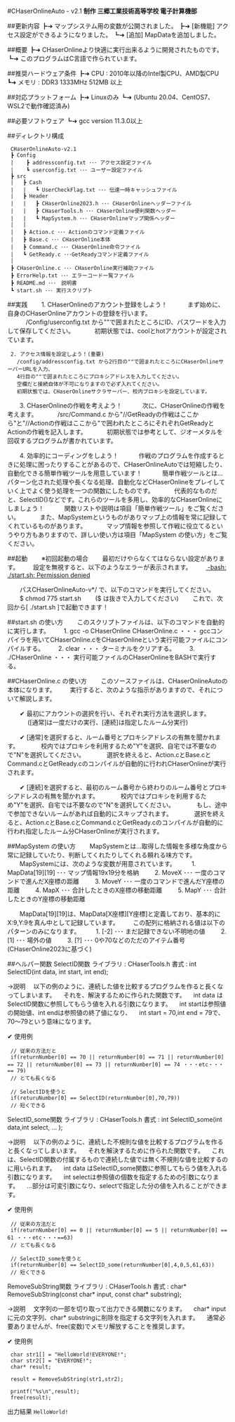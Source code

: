 #CHaserOnlineAuto - v2.1
**制作 三郷工業技術高等学校 電子計算機部**
  
 ##更新内容
 ┣➜ マップシステム用の変数が公開されました。 
 ┣➜ [新機能] アクセス設定ができるようになりました。 
 ┗➜ [追加] MapDataを追加しました。 
  
 ##概要
 ┣➜ CHaserOnlineより快適に実行出来るように開発されたものです。 
 ┗➜ このプログラムはC言語で作られています。 
  
 ##推奨ハードウェア条件 
 ┣➜ CPU   : 2010年以降のIntel製CPU、AMD製CPU 
 ┗➜ メモリ : DDR3 1333MHz 512MB 以上 
  
 ##対応プラットフォーム 
 ┣➜ Linuxのみ 
 ┗➜ (Ubuntu 20.04、CentOS7、WSL2で動作確認済み) 
  
 ##必要ソフトウェア 
 ┗➜ gcc version 11.3.0以上 
  
 ##ディレクトリ構成 
```
 CHaserOnlineAuto-v2.1 
 ┣ Config 
 |    ┣ addressconfig.txt ･･･ アクセス設定ファイル 
 |    ┗ userconfig.txt ･･･ ユーザー設定ファイル 
 ┣ src  
 |   ┣ Cash 
 |   |   ┗ UserCheckFlag.txt ･･･ 伝達一時キャッシュファイル 
 |   ┣ Header 
 |   |   ┣ CHaserOnline2023.h ･･･ CHaserOnlineヘッダーファイル 
 |   |   ┣ CHaserTools.h ･･･ CHaserOnline便利関数ヘッダー 
 |   |   ┗ MapSystem.h ･･･ CHaserOnlineマップ関係ヘッダー 
 |   | 
 |   ┣ Action.c ･･･ Actionのコマンド定義ファイル 
 |   ┣ Base.c ･･･ CHaserOnline本体 
 |   ┣ Command.c ･･･ CHaserOnline命令ファイル 
 |   ┗ GetReady.c ･･･GetReadyコマンド定義ファイル 
 | 
 ┣ CHaserOnline.c ･･･ CHaserOnline実行補助ファイル 
 ┣ ErrorHelp.txt ･･･ エラーコード一覧ファイル 
 ┣ README.md ･･･　説明書 
 ┗ start.sh ･･･ 実行スクリプト 
  ```
 
  
 ##実践 
 　　1. CHaserOnlineのアカウント登録をしよう！ 
 　　　まず始めに、自身のCHaserOnlineアカウントの登録を行います。 
 　　　/Config/userconfig.txt から""で囲まれたところにID、パスワードを入力して保存してください。 
 　　　初期状態では、coolとhotアカウントが設定されています。 
  
     2. アクセス情報を設定しよう！(重要) 
       /config/addressconfig.txt から2行目の""で囲まれたところにCHaserOnlineサーバーURLを入力、 
       4行目の""で囲まれたところにプロキシアドレスを入力してください。 
       空欄だと接続自体が不可になりますので必ず入れてください。 
       初期状態では、CHaserOnlineサクラサーバー、校内プロキシを設定しています。 
  
 　　3. CHaserOnlineの作戦を考えよう！ 
 　　　次に、CHaserOnlineの作戦を考えます。 
 　　　/src/Command.c から"//GetReadyの作戦はここから"と"//Actionの作戦はここから"で囲われたところにそれぞれGetReadyとActionの作戦を記入します。 
 　　　初期状態では参考として、ジオーメタルを回収するプログラムが書かれています。 
  
 　　4. 効率的にコーディングをしよう！ 
 　　　作戦のプログラムを作成するときに処理に困ったりすることがあるので、CHaserOnlineAutoでは短縮したり、自動化できる簡単作戦ツールを用意しています！ 
 　　　簡単作戦ツールとは...パターン化された処理や長くなる処理、自動化などCHaserOnlineをプレイしていく上でよく使う処理を一つの関数にしたものです。 
 　　　代表的なものだと、SelectID()などです。これらのツールを多用し、効率的なCHaserOnlineにしましょう！ 
 　　　関数リストや説明は項目「簡単作戦ツール」をご覧ください。 
 　　　また、MapSystemというものがありマップ上の情報を常に記録してくれているものがあります。 
 　　　マップ情報を参照して作戦に役立てるというやり方もありますので、詳しい使い方は項目「MapSystem の使い方」をご覧ください。 
  
 ##起動 
 　　※初回起動の場合 
 　　最初だけやらなくてはならない設定があります。 
 　　設定を無視すると、以下のようなエラーが表示されます。 
 　　[ -bash: ./start.sh: Permission denied ](実行権限がありません) 
  
 　　パスCHaserOnlineAuto-v*/ で、以下のコマンドを実行してください。 
 　　$ chmod 775 start.sh 
 　　($ は抜きで入力してください) 
 　　これで、次回から[ ./start.sh ]で起動できます！ 
  
 ##start.sh の使い方
 　　このスクリプトファイルは、以下のコマンドを自動的に実行します。 
 　　1. gcc -o CHaserOnline CHaserOnline.c ・・・ gccコンパイラを用いてCHaserOnline.cをCHaserOnlineという実行可能ファイルにコンパイルする。 
 　　2. clear ・・・ ターミナルをクリアする。 
 　　3. ./CHaserOnline ・・・ 実行可能ファイルのCHaserOnlineをBASHで実行する。 
  
 ##CHaserOnline.c の使い方
 　　このソースファイルは、CHaserOnlineAutoの本体になります。 
 　　実行すると、次のような指示がありますので、それについて解説します。 
  
 　　✔ 最初にアカウントの選択を行い、それぞれ実行方法を選択します。 
 　　　 ([通常]は一度だけの実行、[連続]は指定したルーム分実行) 
  
 　　✔ [通常]を選択すると、ルーム番号とプロキシアドレスの有無を聞かれます。 
 　　　 校内ではプロキシを利用するため"Y"を選択、自宅では不要なので"N"を選択してください。 
 　　　 選択を終えると、Action.cとBase.cとCommand.cとGetReady.cのコンパイルが自動的に行われCHaserOnlineが実行されます。 
  
 　　✔ [連続]を選択すると、最初のルーム番号から終わりのルーム番号とプロキシアドレスの有無を聞かれます。 
 　　　 校内ではプロキシを利用するため"Y"を選択、自宅では不要なので"N"を選択してください。 
 　　　 もし、途中で参加できないルームがあれば自動的にスキップされます。 
 　　　 選択を終えると、Action.cとBase.cとCommand.cとGetReady.cのコンパイルが自動的に行われ指定したルーム分CHaserOnlineが実行されます。 
  
 
 ##MapSystem の使い方 
 　　MapSystemとは...取得した情報を多様な角度から常に記録していたり、判断してくれたりしてくれる頼れる味方です。 
 　　MapSystemには、次のような変数が用意されています。 
 　　 1. MapData[19][19] ･･･ マップ情報19x19分を格納 
 　　 2. MoveX ･･･ 一度のコマンドで進んだX座標の距離 
 　　 3. MoveY ･･･ 一度のコマンドで進んだY座標の距離 
 　　 4. MapX  ･･･ 合計したときのX座標の移動距離 
 　　 5. MapY  ･･･ 合計したときのY座標の移動距離 
  
 　　MapData[19][19]は、MapData[X座標][Y座標]と定義しており、基本的にX:9,Y:9を真ん中として記録しています。 
 　　この配列に格納される値は以下のパターンのみになります。 
 　　 1. [-2] ･･･ まだ記録できない不明地の値 
 　　 2. [1]  ･･･ 場外の値 
 　　 3. [?]  ･･･ 0や70などのただのアイテム番号(CHaserOnline2023に基づく) 
  
  
 ##ヘルパー関数
 SelectID関数
 ライブラリ : CHaserTools.h 
 書式       : int SelectID(int data, int start, int end); 
  
 →説明 
 　以下の例のように、連続した値を比較するプログラムを作ると長くなってしまいます。 
 　それを、解決するために作られた関数です。 
 　int data はSelectID関数に参照してもらう値を入れる引数になります。 
 　int startは参照値の開始値、int endは参照値の終了値になり、 
 　int start = 70,int end = 79で、70～79という意味になります。 
  
 ✔ 使用例 
```
 // 従来の方法だと 
 if(returnNumber[0] == 70 || returnNumber[0] == 71 || returnNumber[0] == 72 || returnNumber[0] == 73 || returnNumber[0] == 74 ・・・etc・・・== 79) 
 // とても長くなる 
```
```
 // SelectIDを使うと 
 if(returuNumber[0] == SelectID(returnNumber[0],70,79)) 
 // 短くできる 
```
  
 SelectID_some関数
 ライブラリ : CHaserTools.h 
 書式       : int SelectID_some(int data,int select, ... ); 
  
 →説明 
 　以下の例のように、連続した不規則な値を比較するプログラムを作ると長くなってしまいます。 
 　それを解決するために作られた関数です。 
 　これは、SelectID関数の付属するもので連続した値では無く不規則な値を比較するのに用いられます。 
 　int data はSelectID_some関数に参照してもらう値を入れる引数になります。 
 　int selectは参照値の個数を指定するための引数になります。 
 　...部分は可変引数になり、selectで指定した分の値を入れることができます。 
  
 ✔ 使用例 
```
 // 従来の方法だと 
 if(returnNumber[0] == 0 || returnNumber[0] == 5 || returnNumber[0] == 61 ・・・etc・・・==63) 
 // とても長くなる 
```
```
 // SelectID_someを使うと 
 if(returnNumber[0] == SelectID_some(returnNumber[0],4,0,5,61,63)) 
 // 短くできる 
```
  
RemoveSubString関数
 ライブラリ : CHaserTools.h 
 書式       : char* RemoveSubString(const char* input, const char* substring); 
  
 →説明 
 　文字列の一部を切り取って出力できる関数になります。 
 　char* inputに元の文字列、char* substringに削除を指定する文字列を入れます。 
 　通常必要ありませんが、free(変数)でメモリ解放することを推奨します。 
  
 ✔ 使用例 
```
 char str1[] = "HelloWorld!EVERYONE!"; 
 char str2[] = "EVERYONE!"; 
 char* result; 
  
 result = RemoveSubString(str1,str2); 
  
 printf("%s\n",result); 
 free(result); 
 ```

 出力結果
 ```HelloWorld!```